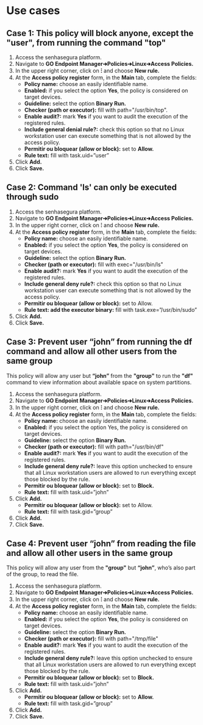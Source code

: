 # Use cases

## Case 1: This policy will block anyone, except the "user", from running the command "top"

1. Access the senhasegura platform.
2. Navigate to **GO Endpoint Manager➔Policies➔Linux➔Access Policies.**
3. In the upper right corner, click on **⁝** and choose **New rule.**
4. At the **Access policy register** form, in the **Main** tab, complete the fields:
    * **Policy name:** choose an easily identifiable name.
    * **Enabled:** if you select the option **Yes**, the policy is considered on target devices.
    * **Guideline:** select the option **Binary Run.**
    * **Checker (path or executor):** fill with path="/usr/bin/top".
    * **Enable audit?:** mark **Yes** if you want to audit the execution of the registered rules.
    * **Include general denial rule?:** check this option so that no Linux workstation user can execute something that is not allowed by the access policy.
    * **Permitir ou bloquear (allow or block):** set to **Allow.**
    * **Rule text:**  fill with task.uid=”user”
5. Click **Add.**
6. Click **Save.**


## Case 2:  Command 'ls' can only be executed through sudo

1. Access the senhasegura platform.
2. Navigate to **GO Endpoint Manager➔Policies➔Linux➔Access Policies.**
3. In the upper right corner, click on **⁝** and choose **New rule.**
4. At the **Access policy register** form, in the **Main** tab, complete the fields:
    * **Policy name:** choose an easily identifiable name.
    * **Enabled:** if you select the option **Yes**, the policy is considered on target devices.
    * **Guideline:** select the option **Binary Run.**
    * **Checker (path or executor):** fill with exec="/usr/bin/ls"
    * **Enable audit?:** mark **Yes** if you want to audit the execution of the registered rules.
    * **Include general deny rule?:** check this option so that no Linux workstation user can execute something that is not allowed by the access policy.
    * **Permitir ou bloquear (allow or block):** set to Allow.
    * **Rule text: add the executor binary:** fill with task.exe=”/usr/bin/sudo”
5. Click **Add.**
6. Click **Save.**


## Case 3: Prevent user “john” from running the df command and allow all other users from the same group

This policy will allow any user but **“john”** from the **"group"** to run the **"df"** command to view information about available space on system partitions.

1. Access the senhasegura platform.
2. Navigate to **GO Endpoint Manager➔Policies➔Linux➔Access Policies.**
3. In the upper right corner, click on **⁝** and choose **New rule.**
4. At the **Access policy register** form, in the **Main** tab, complete the fields:
    * **Policy name:** choose an easily identifiable name.
    * **Enabled:** if you select the option Yes, the policy is considered on target devices.
    * **Guideline:** select the option **Binary Run.**
    * **Checker (path or executor):** fill with path="/usr/bin/df"
    * **Enable audit?:** mark **Yes** if you want to audit the execution of the registered rules.
    * **Include general deny rule?:** leave this option unchecked to ensure that all Linux workstation users are allowed to run everything except those blocked by the rule.
    * **Permitir ou bloquear (allow or block):** set to **Block.**
    * **Rule text:** fill with task.uid=”john”  
5. Click **Add.**
    * **Permitir ou bloquear (allow or block):** set to Allow.
    * **Rule text:** fill with task.gid=”group”
6. Click **Add.**
7. Click **Save.**


## Case 4: Prevent user “john” from reading the file and allow all other users in the same group

This policy will allow any user from the **"group"** but **“john”**, who’s also part of the group, to read the file.

1. Access the senhasegura platform.
2. Navigate to **GO Endpoint Manager➔Policies➔Linux➔Access Policies.**
3. In the upper right corner, click on **⁝** and choose **New rule.**
4. At the **Access policy register** form, in the **Main** tab, complete the fields:
    * **Policy name:** choose an easily identifiable name.
    * **Enabled:** if you select the option **Yes**, the policy is considered on target devices.
    * **Guideline:** select the option **Binary Run.**
    * **Checker (path or executor):** fill with path="/tmp/file"
    * **Enable audit?:** mark **Yes** if you want to audit the execution of the registered rules.
    * **Include general deny rule?:** leave this option unchecked to ensure that all Linux workstation users are allowed to run everything except those blocked by the rule.
    * **Permitir ou bloquear (allow or block):** set to **Block.**
    * **Rule text:** fill with task.uid=”john”  
5. Click **Add.**
    * **Permitir ou bloquear (allow or block):** set to **Allow.**
    * **Rule text:** fill with task.gid=”group”
6. Click **Add.**
7. Click **Save.**
